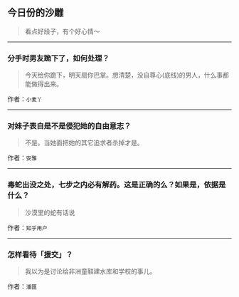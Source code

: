 ## 今日份的沙雕

> 看点好段子，有个好心情～


 
---

### 分手时男友跪下了，如何处理？

> 今天给你跪下，明天扇你巴掌。想清楚，没自尊心(底线)的男人，什么事都能做得出来。


作者：`小麦丫`

---

### 对妹子表白是不是侵犯她的自由意志？

> 不是。当她面把她的其它追求者杀掉才是。


作者：`安雅`

---

### 毒蛇出没之处，七步之内必有解药。这是正确的么？如果是，依据是什么？

> 沙漠里的蛇有话说


作者：`知乎用户`

---

### 怎样看待「援交」？

> 我以为是讨论给非洲童鞋建水库和学校的事儿。


作者：`潘匯`